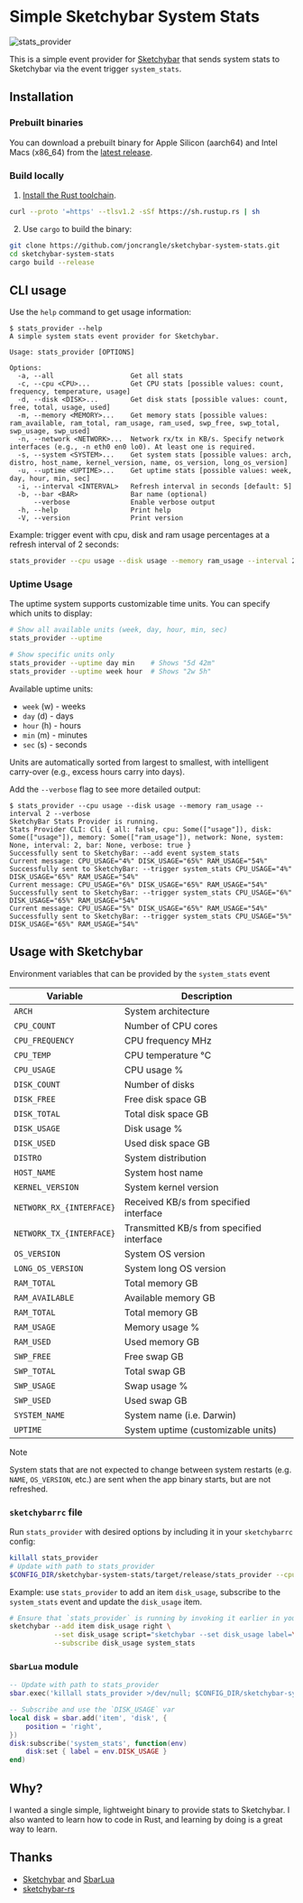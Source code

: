 # Simple Sketchybar System Stats

![stats_provider](assets/stats_provider.png)

This is a simple event provider for [Sketchybar](https://github.com/FelixKratz/SketchyBar?tab=readme-ov-file) that sends system stats to Sketchybar via the event trigger `system_stats`.

## Installation

### Prebuilt binaries

You can download a prebuilt binary for Apple Silicon (aarch64) and Intel Macs (x86_64) from the [latest release](https://github.com/joncrangle/sketchybar-system-stats/releases).

### Build locally

1. [Install the Rust toolchain](https://rustup.rs/).

```bash
curl --proto '=https' --tlsv1.2 -sSf https://sh.rustup.rs | sh
```

2. Use `cargo` to build the binary:

```bash
git clone https://github.com/joncrangle/sketchybar-system-stats.git
cd sketchybar-system-stats
cargo build --release
```

## CLI usage

Use the `help` command to get usage information:
```console
$ stats_provider --help
A simple system stats event provider for Sketchybar.

Usage: stats_provider [OPTIONS]

Options:
  -a, --all                   Get all stats
  -c, --cpu <CPU>...          Get CPU stats [possible values: count, frequency, temperature, usage]
  -d, --disk <DISK>...        Get disk stats [possible values: count, free, total, usage, used]
  -m, --memory <MEMORY>...    Get memory stats [possible values: ram_available, ram_total, ram_usage, ram_used, swp_free, swp_total, swp_usage, swp_used]
  -n, --network <NETWORK>...  Network rx/tx in KB/s. Specify network interfaces (e.g., -n eth0 en0 lo0). At least one is required.
  -s, --system <SYSTEM>...    Get system stats [possible values: arch, distro, host_name, kernel_version, name, os_version, long_os_version]
  -u, --uptime <UPTIME>...    Get uptime stats [possible values: week, day, hour, min, sec]
  -i, --interval <INTERVAL>   Refresh interval in seconds [default: 5]
  -b, --bar <BAR>             Bar name (optional)
      --verbose               Enable verbose output
  -h, --help                  Print help
  -V, --version               Print version
```

Example: trigger event with cpu, disk and ram usage percentages at a refresh interval of 2 seconds:
```bash
stats_provider --cpu usage --disk usage --memory ram_usage --interval 2
```

### Uptime Usage

The uptime system supports customizable time units. You can specify which units to display:

```bash
# Show all available units (week, day, hour, min, sec)
stats_provider --uptime

# Show specific units only
stats_provider --uptime day min    # Shows "5d 42m"
stats_provider --uptime week hour  # Shows "2w 5h"
```

Available uptime units:
- `week` (w) - weeks
- `day` (d) - days
- `hour` (h) - hours
- `min` (m) - minutes
- `sec` (s) - seconds

Units are automatically sorted from largest to smallest, with intelligent carry-over (e.g., excess hours carry into days).

Add the `--verbose` flag to see more detailed output:

```console
$ stats_provider --cpu usage --disk usage --memory ram_usage --interval 2 --verbose
SketchyBar Stats Provider is running.
Stats Provider CLI: Cli { all: false, cpu: Some(["usage"]), disk: Some(["usage"]), memory: Some(["ram_usage"]), network: None, system: None, interval: 2, bar: None, verbose: true }
Successfully sent to SketchyBar: --add event system_stats
Current message: CPU_USAGE="4%" DISK_USAGE="65%" RAM_USAGE="54%"
Successfully sent to SketchyBar: --trigger system_stats CPU_USAGE="4%" DISK_USAGE="65%" RAM_USAGE="54%"
Current message: CPU_USAGE="6%" DISK_USAGE="65%" RAM_USAGE="54%"
Successfully sent to SketchyBar: --trigger system_stats CPU_USAGE="6%" DISK_USAGE="65%" RAM_USAGE="54%"
Current message: CPU_USAGE="5%" DISK_USAGE="65%" RAM_USAGE="54%"
Successfully sent to SketchyBar: --trigger system_stats CPU_USAGE="5%" DISK_USAGE="65%" RAM_USAGE="54%"
```

## Usage with Sketchybar

Environment variables that can be provided by the `system_stats` event

| Variable                 | Description                               |
| ------------------------ | ----------------------------------------- |
| `ARCH`                   | System architecture                       |
| `CPU_COUNT`              | Number of CPU cores                       |
| `CPU_FREQUENCY`          | CPU frequency MHz                         |
| `CPU_TEMP`               | CPU temperature °C                        |
| `CPU_USAGE`              | CPU usage %                               |
| `DISK_COUNT`             | Number of disks                           |
| `DISK_FREE`              | Free disk space GB                        |
| `DISK_TOTAL`             | Total disk space GB                       |
| `DISK_USAGE`             | Disk usage %                              |
| `DISK_USED`              | Used disk space GB                        |
| `DISTRO`                 | System distribution                       |
| `HOST_NAME`              | System host name                          |
| `KERNEL_VERSION`         | System kernel version                     |
| `NETWORK_RX_{INTERFACE}` | Received KB/s from specified interface    |
| `NETWORK_TX_{INTERFACE}` | Transmitted KB/s from specified interface |
| `OS_VERSION`             | System OS version                         |
| `LONG_OS_VERSION`        | System long OS version                    |
| `RAM_TOTAL`              | Total memory GB                           |
| `RAM_AVAILABLE`          | Available memory GB                       |
| `RAM_TOTAL`              | Total memory GB                           |
| `RAM_USAGE`              | Memory usage %                            |
| `RAM_USED`               | Used memory GB                            |
| `SWP_FREE`               | Free swap GB                              |
| `SWP_TOTAL`              | Total swap GB                             |
| `SWP_USAGE`              | Swap usage %                              |
| `SWP_USED`               | Used swap GB                              |
| `SYSTEM_NAME`            | System name (i.e. Darwin)                 |
| `UPTIME`                 | System uptime (customizable units)       |

> [!NOTE]
> System stats that are not expected to change between system restarts (e.g. `NAME`, `OS_VERSION`, etc.) are sent when the app binary starts, but are not refreshed.

### `sketchybarrc` file

Run `stats_provider` with desired options by including it in your `sketchybarrc` config:

```bash
killall stats_provider
# Update with path to stats_provider
$CONFIG_DIR/sketchybar-system-stats/target/release/stats_provider --cpu usage --disk usage --memory ram_usage &
```

Example: use `stats_provider` to add an item `disk_usage`, subscribe to the `system_stats` event and update the `disk_usage` item.

```bash
# Ensure that `stats_provider` is running by invoking it earlier in your `sketchybarrc` file
sketchybar --add item disk_usage right \
           --set disk_usage script="sketchybar --set disk_usage label=\$DISK_USAGE" \
           --subscribe disk_usage system_stats
```

### `SbarLua` module

```lua
-- Update with path to stats_provider
sbar.exec('killall stats_provider >/dev/null; $CONFIG_DIR/sketchybar-system-stats/target/release/stats_provider --cpu usage --disk usage --memory ram_usage')

-- Subscribe and use the `DISK_USAGE` var
local disk = sbar.add('item', 'disk', {
	position = 'right',
})
disk:subscribe('system_stats', function(env)
	disk:set { label = env.DISK_USAGE }
end)
```

## Why?

I wanted a single simple, lightweight binary to provide stats to Sketchybar. I also wanted to learn how to code in Rust, and learning by doing is a great way to learn.

## Thanks

* [Sketchybar](https://github.com/FelixKratz/SketchyBar) and [SbarLua](https://github.com/FelixKratz/SbarLua)
* [sketchybar-rs](https://github.com/johnallen3d/sketchybar-rs)
